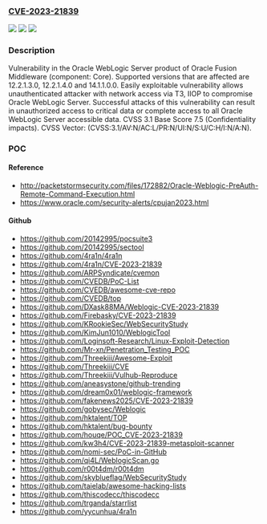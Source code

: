 ### [CVE-2023-21839](https://cve.mitre.org/cgi-bin/cvename.cgi?name=CVE-2023-21839)
![](https://img.shields.io/static/v1?label=Product&message=WebLogic%20Server&color=blue)
![](https://img.shields.io/static/v1?label=Version&message=%3D%2012.2.1.3.0%20&color=brighgreen)
![](https://img.shields.io/static/v1?label=Vulnerability&message=Easily%20exploitable%20vulnerability%20allows%20unauthenticated%20attacker%20with%20network%20access%20via%20T3%2C%20IIOP%20to%20compromise%20Oracle%20WebLogic%20Server.%20%20Successful%20attacks%20of%20this%20vulnerability%20can%20result%20in%20%20unauthorized%20access%20to%20critical%20data%20or%20complete%20access%20to%20all%20Oracle%20WebLogic%20Server%20accessible%20data.&color=brighgreen)

### Description

Vulnerability in the Oracle WebLogic Server product of Oracle Fusion Middleware (component: Core).  Supported versions that are affected are 12.2.1.3.0, 12.2.1.4.0 and  14.1.1.0.0. Easily exploitable vulnerability allows unauthenticated attacker with network access via T3, IIOP to compromise Oracle WebLogic Server.  Successful attacks of this vulnerability can result in  unauthorized access to critical data or complete access to all Oracle WebLogic Server accessible data. CVSS 3.1 Base Score 7.5 (Confidentiality impacts).  CVSS Vector: (CVSS:3.1/AV:N/AC:L/PR:N/UI:N/S:U/C:H/I:N/A:N).

### POC

#### Reference
- http://packetstormsecurity.com/files/172882/Oracle-Weblogic-PreAuth-Remote-Command-Execution.html
- https://www.oracle.com/security-alerts/cpujan2023.html

#### Github
- https://github.com/20142995/pocsuite3
- https://github.com/20142995/sectool
- https://github.com/4ra1n/4ra1n
- https://github.com/4ra1n/CVE-2023-21839
- https://github.com/ARPSyndicate/cvemon
- https://github.com/CVEDB/PoC-List
- https://github.com/CVEDB/awesome-cve-repo
- https://github.com/CVEDB/top
- https://github.com/DXask88MA/Weblogic-CVE-2023-21839
- https://github.com/Firebasky/CVE-2023-21839
- https://github.com/KRookieSec/WebSecurityStudy
- https://github.com/KimJun1010/WeblogicTool
- https://github.com/Loginsoft-Research/Linux-Exploit-Detection
- https://github.com/Mr-xn/Penetration_Testing_POC
- https://github.com/Threekiii/Awesome-Exploit
- https://github.com/Threekiii/CVE
- https://github.com/Threekiii/Vulhub-Reproduce
- https://github.com/aneasystone/github-trending
- https://github.com/dream0x01/weblogic-framework
- https://github.com/fakenews2025/CVE-2023-21839
- https://github.com/gobysec/Weblogic
- https://github.com/hktalent/TOP
- https://github.com/hktalent/bug-bounty
- https://github.com/houqe/POC_CVE-2023-21839
- https://github.com/kw3h4/CVE-2023-21839-metasploit-scanner
- https://github.com/nomi-sec/PoC-in-GitHub
- https://github.com/qi4L/WeblogicScan.go
- https://github.com/r00t4dm/r00t4dm
- https://github.com/skyblueflag/WebSecurityStudy
- https://github.com/taielab/awesome-hacking-lists
- https://github.com/thiscodecc/thiscodecc
- https://github.com/trganda/starrlist
- https://github.com/yycunhua/4ra1n

